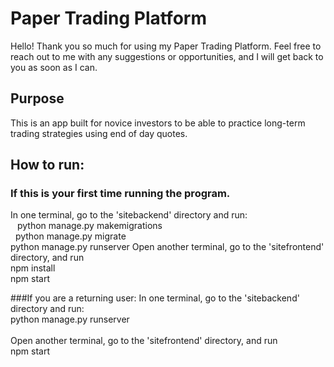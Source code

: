# Paper Trading Platform

Hello! Thank you so much for using my Paper Trading Platform. Feel free to reach out to me with any suggestions or opportunities, and I will get back to you as soon as I can.

## Purpose
This is an app built for novice investors to be able to practice long-term trading strategies using end of day quotes. 

## How to run:
### If this is your first time running the program.
In one terminal, go to the 'sitebackend' directory and run: <br />
&ensp;  python manage.py makemigrations <br /> 
&nbsp;  python manage.py migrate <br />
  python manage.py runserver
Open another terminal, go to the 'sitefrontend' directory, and run <br />
  npm install <br />
  npm start <br />

###If you are a returning user:
In one terminal, go to the 'sitebackend' directory and run: <br />
  python manage.py runserver <br /> <br />
Open another terminal, go to the 'sitefrontend' directory, and run <br />
  npm start
